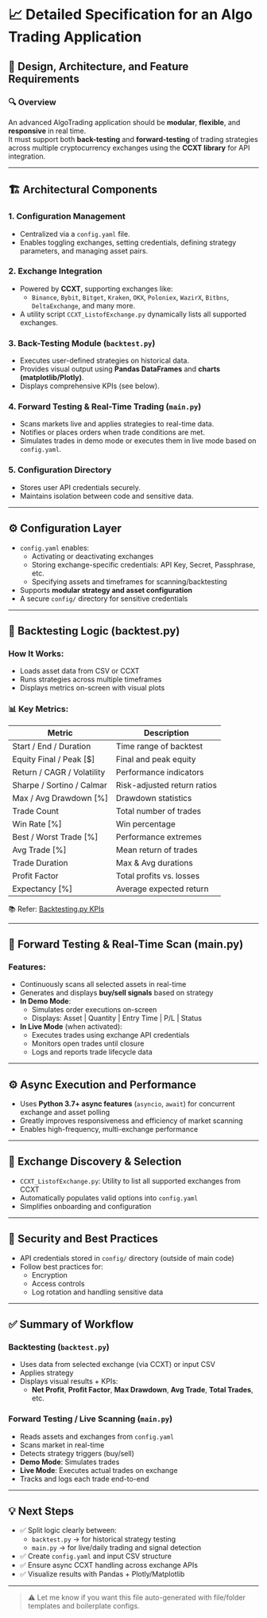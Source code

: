 # 📈 Detailed Specification for an Algo Trading Application

## 🧩 Design, Architecture, and Feature Requirements

### 🔍 Overview
An advanced AlgoTrading application should be **modular**, **flexible**, and **responsive** in real time.  
It must support both **back-testing** and **forward-testing** of trading strategies across multiple cryptocurrency exchanges using the **CCXT library** for API integration.

---

## 🏗️ Architectural Components

### 1. Configuration Management
- Centralized via a `config.yaml` file.
- Enables toggling exchanges, setting credentials, defining strategy parameters, and managing asset pairs.

### 2. Exchange Integration
- Powered by **CCXT**, supporting exchanges like:
  - `Binance`, `Bybit`, `Bitget`, `Kraken`, `OKX`, `Poloniex`, `WazirX`, `Bitbns`, `DeltaExchange`, and many more.
- A utility script `CCXT_ListofExchange.py` dynamically lists all supported exchanges.

### 3. Back-Testing Module (`backtest.py`)
- Executes user-defined strategies on historical data.
- Provides visual output using **Pandas DataFrames** and **charts (matplotlib/Plotly)**.
- Displays comprehensive KPIs (see below).

### 4. Forward Testing & Real-Time Trading (`main.py`)
- Scans markets live and applies strategies to real-time data.
- Notifies or places orders when trade conditions are met.
- Simulates trades in demo mode or executes them in live mode based on `config.yaml`.

### 5. Configuration Directory
- Stores user API credentials securely.
- Maintains isolation between code and sensitive data.

---

## ⚙️ Configuration Layer

- `config.yaml` enables:
  - Activating or deactivating exchanges
  - Storing exchange-specific credentials: API Key, Secret, Passphrase, etc.
  - Specifying assets and timeframes for scanning/backtesting
- Supports **modular strategy and asset configuration**
- A secure `config/` directory for sensitive credentials

---

## 🔁 Backtesting Logic (backtest.py)

### How It Works:
- Loads asset data from CSV or CCXT
- Runs strategies across multiple timeframes
- Displays metrics on-screen with visual plots

### 📊 Key Metrics:
| Metric                     | Description                            |
|----------------------------|----------------------------------------|
| Start / End / Duration     | Time range of backtest                 |
| Equity Final / Peak [$]    | Final and peak equity                  |
| Return / CAGR / Volatility | Performance indicators                 |
| Sharpe / Sortino / Calmar  | Risk-adjusted return ratios            |
| Max / Avg Drawdown [%]     | Drawdown statistics                    |
| Trade Count                | Total number of trades                 |
| Win Rate [%]               | Win percentage                         |
| Best / Worst Trade [%]     | Performance extremes                   |
| Avg Trade [%]              | Mean return of trades                  |
| Trade Duration             | Max & Avg durations                    |
| Profit Factor              | Total profits vs. losses               |
| Expectancy [%]             | Average expected return                |

📚 Refer: [Backtesting.py KPIs](https://github.com/kernc/backtesting.py)

---

## 📡 Forward Testing & Real-Time Scan (main.py)

### Features:
- Continuously scans all selected assets in real-time
- Generates and displays **buy/sell signals** based on strategy
- **In Demo Mode**:
  - Simulates order executions on-screen
  - Displays: Asset | Quantity | Entry Time | P/L | Status
- **In Live Mode** (when activated):
  - Executes trades using exchange API credentials
  - Monitors open trades until closure
  - Logs and reports trade lifecycle data

---

## ⚙️ Async Execution and Performance

- Uses **Python 3.7+ async features** (`asyncio`, `await`) for concurrent exchange and asset polling
- Greatly improves responsiveness and efficiency of market scanning
- Enables high-frequency, multi-exchange performance

---

## 🧾 Exchange Discovery & Selection

- `CCXT_ListofExchange.py`: Utility to list all supported exchanges from CCXT
- Automatically populates valid options into `config.yaml`
- Simplifies onboarding and configuration

---

## 🔐 Security and Best Practices

- API credentials stored in `config/` directory (outside of main code)
- Follow best practices for:
  - Encryption
  - Access controls
  - Log rotation and handling sensitive data

---

## ✅ Summary of Workflow

### Backtesting (`backtest.py`)
- Uses data from selected exchange (via CCXT) or input CSV
- Applies strategy
- Displays visual results + KPIs:
  - **Net Profit**, **Profit Factor**, **Max Drawdown**, **Avg Trade**, **Total Trades**, etc.

### Forward Testing / Live Scanning (`main.py`)
- Reads assets and exchanges from `config.yaml`
- Scans market in real-time
- Detects strategy triggers (buy/sell)
- **Demo Mode**: Simulates trades  
- **Live Mode**: Executes actual trades on exchange
- Tracks and logs each trade end-to-end

---

## 💡 Next Steps

- ✅ Split logic clearly between:
  - `backtest.py` → for historical strategy testing
  - `main.py` → for live/daily trading and signal detection
- ✅ Create `config.yaml` and input CSV structure
- ✅ Ensure async CCXT handling across exchange APIs
- ✅ Visualize results with Pandas + Plotly/Matplotlib

---

> ⚠️ Let me know if you want this file auto-generated with file/folder templates and boilerplate configs.
